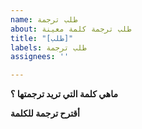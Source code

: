 ```yaml
---
name: طلب ترجمة
about: طلب ترجمة كلمة معينة
title: "[طلب]"
labels: طلب ترجمة
assignees: ''

---
```


**ماهي كلمة التي تريد ترجمتها ؟**

**أقترح ترجمة للكلمة**
